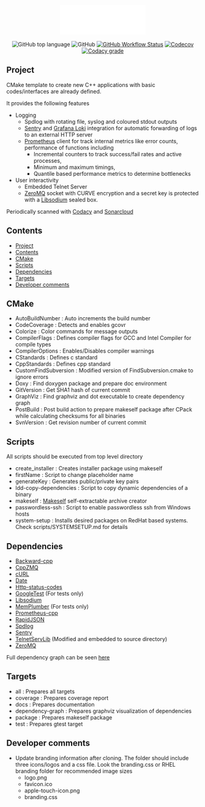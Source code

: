 <div align="center" width="50">
<img src=scripts/data/branding/logo.png>

![GitHub top language](https://img.shields.io/github/languages/top/egecetin/Repo-Init?style=for-the-badge)
![GitHub](https://img.shields.io/github/license/egecetin/Repo-Init?style=for-the-badge)
[![GitHub Workflow Status](https://img.shields.io/github/actions/workflow/status/egecetin/Repo-Init/build_and_test.yml?label=Actions&branch=master&logo=github&style=for-the-badge)](https://github.com/egecetin/Repo-Init/actions/workflows/build_and_test.yml)
[![Codecov](https://img.shields.io/codecov/c/github/egecetin/Repo-Init?logo=codecov&logoColor=white&style=for-the-badge)](https://app.codecov.io/gh/egecetin/Repo-Init)
[![Codacy grade](https://img.shields.io/codacy/grade/33df0cae00b84c25b09df2561c10fe3a?logo=codacy&style=for-the-badge)](https://app.codacy.com/gh/egecetin/Repo-Init/dashboard?utm_source=gh&utm_medium=referral&utm_content=&utm_campaign=Badge_grade)
</div>

## Project
CMake template to create new C++ applications with basic codes/interfaces are already defined.

It provides the following features
  - Logging
    - Spdlog with rotating file, syslog and coloured stdout outputs
    - [Sentry](https://sentry.io/) and [Grafana Loki](https://grafana.com/oss/loki/) integration for automatic forwarding of logs to an external HTTP server
    - [Prometheus](https://prometheus.io/) client for track internal metrics like error counts, performance of functions including
      - Incremental counters to track success/fail rates and active processes,
      - Minimum and maximum timings,
      - Quantile based performance metrics to determine bottlenecks
  - User interactivity
    - Embedded Telnet Server
    - [ZeroMQ](https://zeromq.org/) socket with CURVE encryption and a secret key is protected with a [Libsodium](https://github.com/jedisct1/libsodium) sealed box.

Periodically scanned with [Codacy](https://app.codacy.com/gh/egecetin/Repo-Init/dashboard) and [Sonarcloud](https://sonarcloud.io/project/overview?id=egecetin_Repo-Init)

## Contents

- [Project](#project)
- [Contents](#contents)
- [CMake](#cmake)
- [Scripts](#scripts)
- [Dependencies](#dependencies)
- [Targets](#targets)
- [Developer comments](#developer-comments)

## CMake

- AutoBuildNumber       : Auto increments the build number
- CodeCoverage          : Detects and enables gcovr
- Colorize              : Color commands for message outputs
- CompilerFlags         : Defines compiler flags for GCC and Intel Compiler for compile types
- CompilerOptions       : Enables/Disables compiler warnings
- CStandards            : Defines c standard
- CppStandards          : Defines cpp standard
- CustomFindSubversion  : Modified version of FindSubversion.cmake to ignore errors
- Doxy                  : Find doxygen package and prepare doc environment
- GitVersion            : Get SHA1 hash of current commit
- GraphViz              : Find graphviz and dot executable to create dependency graph
- PostBuild             : Post build action to prepare makeself package after CPack while calculating checksums for all binaries
- SvnVersion            : Get revision number of current commit

## Scripts

All scripts should be executed from top level directory

- create_installer      : Creates installer package using makeself
- firstName             : Script to change placeholder name
- generateKey           : Generates public/private key pairs
- ldd-copy-dependencies : Script to copy dynamic dependencies of a binary
- makeself              : [Makeself](https://github.com/megastep/makeself) self-extractable archive creator
- passwordless-ssh      : Script to enable passwordless ssh from Windows hosts
- system-setup          : Installs desired packages on RedHat based systems. Check scripts/SYSTEMSETUP.md for details

## Dependencies

 - [Backward-cpp](https://github.com/bombela/backward-cpp)
 - [CppZMQ](https://github.com/zeromq/cppzmq.git)
 - [cURL](https://github.com/curl/curl)
 - [Date](https://github.com/HowardHinnant/date.git)
 - [Http-status-codes](https://github.com/j-ulrich/http-status-codes-cpp.git)
 - [GoogleTest](https://github.com/google/googletest.git) (For tests only)
 - [Libsodium](https://github.com/jedisct1/libsodium)
 - [MemPlumber](https://github.com/seladb/MemPlumber.git) (For tests only)
 - [Prometheus-cpp](https://github.com/jupp0r/prometheus-cpp.git)
 - [RapidJSON](https://github.com/Tencent/rapidjson.git)
 - [Spdlog](https://github.com/gabime/spdlog.git)
 - [Sentry](https://github.com/getsentry/sentry-native.git)
 - [TelnetServLib](https://github.com/lukemalcolm/TelnetServLib.git) (Modified and embedded to source directory)
 - [ZeroMQ](https://github.com/zeromq/libzmq.git)

Full dependency graph can be seen [here](doc/XXX-tree.svg)

## Targets

 - all              : Prepares all targets
 - coverage         : Prepares coverage report
 - docs             : Prepares documentation
 - dependency-graph : Prepares graphviz visualization of dependencies
 - package          : Prepares makeself package
 - test             : Prepares gtest target

## Developer comments

 - Update branding information after cloning. The folder should include three icons/logos and a css file. Look the branding.css or RHEL branding folder for recommended image sizes
   - logo.png
   - favicon.ico
   - apple-touch-icon.png
   - branding.css
